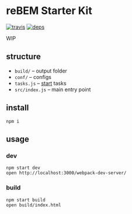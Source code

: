 # reBEM Starter Kit

[![travis](http://img.shields.io/travis/rebem/starter-kit.svg?style=flat-square)](https://travis-ci.org/rebem/starter-kit)
[![deps](https://img.shields.io/gemnasium/rebem/starter-kit.svg?style=flat-square)](https://gemnasium.com/rebem/starter-kit)

WIP

## structure

* `build/` – output folder
* `conf/` – configs
* `tasks.js` – [start](https://github.com/start-runner/start) tasks
* `src/index.js` – main entry point

## install

```
npm i
```

## usage

### dev

```
npm start dev
open http://localhost:3000/webpack-dev-server/
```

### build

```
npm start build
open build/index.html
```
